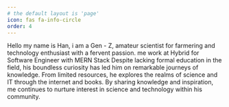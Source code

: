```yaml
---
# the default layout is 'page'
icon: fas fa-info-circle
order: 4
---
```


Hello my name is Han, i am a Gen - Z, amateur scientist for farmering and technology enthusiast with a fervent passion. me work at Hybrid for Software Engineer with MERN Stack Despite lacking formal education in the field, his boundless curiosity has led him on remarkable journeys of knowledge. 
From limited resources, he explores the realms of science and IT through the internet and books. By sharing knowledge and inspiration, me continues to nurture interest in science and technology within his community. 
